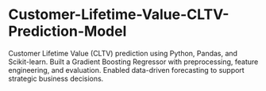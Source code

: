 # Customer-Lifetime-Value-CLTV-Prediction-Model
Customer Lifetime Value (CLTV) prediction using Python, Pandas, and Scikit-learn. Built a Gradient Boosting Regressor with preprocessing, feature engineering, and evaluation. Enabled data-driven forecasting to support strategic business decisions.
